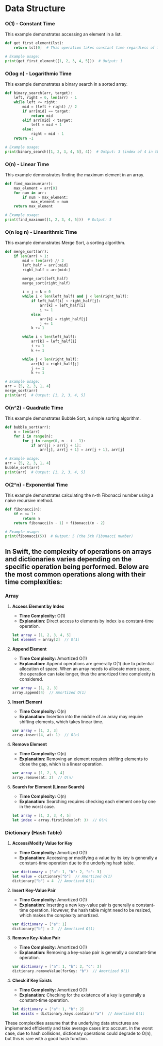 # Data Structure


### O(1) - Constant Time

This example demonstrates accessing an element in a list.

```python
def get_first_element(lst):
    return lst[0]  # This operation takes constant time regardless of the list size.

# Example usage:
print(get_first_element([1, 2, 3, 4, 5]))  # Output: 1
```

### O(log n) - Logarithmic Time

This example demonstrates a binary search in a sorted array.

```python
def binary_search(arr, target):
    left, right = 0, len(arr) - 1
    while left <= right:
        mid = (left + right) // 2
        if arr[mid] == target:
            return mid
        elif arr[mid] < target:
            left = mid + 1
        else:
            right = mid - 1
    return -1

# Example usage:
print(binary_search([1, 2, 3, 4, 5], 4))  # Output: 3 (index of 4 in the array)
```

### O(n) - Linear Time

This example demonstrates finding the maximum element in an array.

```python
def find_maximum(arr):
    max_element = arr[0]
    for num in arr:
        if num > max_element:
            max_element = num
    return max_element

# Example usage:
print(find_maximum([1, 2, 3, 4, 5]))  # Output: 5
```

### O(n log n) - Linearithmic Time

This example demonstrates Merge Sort, a sorting algorithm.

```python
def merge_sort(arr):
    if len(arr) > 1:
        mid = len(arr) // 2
        left_half = arr[:mid]
        right_half = arr[mid:]

        merge_sort(left_half)
        merge_sort(right_half)

        i = j = k = 0
        while i < len(left_half) and j < len(right_half):
            if left_half[i] < right_half[j]:
                arr[k] = left_half[i]
                i += 1
            else:
                arr[k] = right_half[j]
                j += 1
            k += 1

        while i < len(left_half):
            arr[k] = left_half[i]
            i += 1
            k += 1

        while j < len(right_half):
            arr[k] = right_half[j]
            j += 1
            k += 1

# Example usage:
arr = [5, 2, 3, 1, 4]
merge_sort(arr)
print(arr)  # Output: [1, 2, 3, 4, 5]
```

### O(n^2) - Quadratic Time

This example demonstrates Bubble Sort, a simple sorting algorithm.

```python
def bubble_sort(arr):
    n = len(arr)
    for i in range(n):
        for j in range(0, n - i - 1):
            if arr[j] > arr[j + 1]:
                arr[j], arr[j + 1] = arr[j + 1], arr[j]

# Example usage:
arr = [5, 2, 3, 1, 4]
bubble_sort(arr)
print(arr)  # Output: [1, 2, 3, 4, 5]
```

### O(2^n) - Exponential Time

This example demonstrates calculating the n-th Fibonacci number using a naive recursive method.

```python
def fibonacci(n):
    if n <= 1:
        return n
    return fibonacci(n - 1) + fibonacci(n - 2)

# Example usage:
print(fibonacci(5))  # Output: 5 (the 5th Fibonacci number)
```

## In Swift, the complexity of operations on arrays and dictionaries varies depending on the specific operation being performed. Below are the most common operations along with their time complexities:

### Array

1. **Access Element by Index**
   - **Time Complexity:** O(1)
   - **Explanation:** Direct access to elements by index is a constant-time operation.

   ```swift
   let array = [1, 2, 3, 4, 5]
   let element = array[2]  // O(1)
   ```

2. **Append Element**
   - **Time Complexity:** Amortized O(1)
   - **Explanation:** Append operations are generally O(1) due to potential allocation of space. When an array needs to allocate more space, the operation can take longer, thus the amortized time complexity is considered.

   ```swift
   var array = [1, 2, 3]
   array.append(4)  // Amortized O(1)
   ```

3. **Insert Element**
   - **Time Complexity:** O(n)
   - **Explanation:** Insertion into the middle of an array may require shifting elements, which takes linear time.

   ```swift
   var array = [1, 2, 3]
   array.insert(4, at: 1)  // O(n)
   ```

4. **Remove Element**
   - **Time Complexity:** O(n)
   - **Explanation:** Removing an element requires shifting elements to close the gap, which is a linear operation.

   ```swift
   var array = [1, 2, 3, 4]
   array.remove(at: 2)  // O(n)
   ```

5. **Search for Element (Linear Search)**
   - **Time Complexity:** O(n)
   - **Explanation:** Searching requires checking each element one by one in the worst case.

   ```swift
   let array = [1, 2, 3, 4, 5]
   let index = array.firstIndex(of: 3)  // O(n)
   ```

### Dictionary (Hash Table)

1. **Access/Modify Value for Key**
   - **Time Complexity:** Amortized O(1)
   - **Explanation:** Accessing or modifying a value by its key is generally a constant-time operation due to the underlying hash table.

   ```swift
   var dictionary = ["a": 1, "b": 2, "c": 3]
   let value = dictionary["b"]  // Amortized O(1)
   dictionary["b"] = 4  // Amortized O(1)
   ```

2. **Insert Key-Value Pair**
   - **Time Complexity:** Amortized O(1)
   - **Explanation:** Inserting a new key-value pair is generally a constant-time operation. However, the hash table might need to be resized, which makes the complexity amortized.

   ```swift
   var dictionary = ["a": 1]
   dictionary["b"] = 2  // Amortized O(1)
   ```

3. **Remove Key-Value Pair**
   - **Time Complexity:** Amortized O(1)
   - **Explanation:** Removing a key-value pair is generally a constant-time operation.

   ```swift
   var dictionary = ["a": 1, "b": 2, "c": 3]
   dictionary.removeValue(forKey: "b")  // Amortized O(1)
   ```

4. **Check if Key Exists**
   - **Time Complexity:** Amortized O(1)
   - **Explanation:** Checking for the existence of a key is generally a constant-time operation.

   ```swift
   let dictionary = ["a": 1, "b": 2]
   let exists = dictionary.keys.contains("a")  // Amortized O(1)
   ```

These complexities assume that the underlying data structures are implemented efficiently and take average cases into account. In the worst case, due to hash collisions, dictionary operations could degrade to O(n), but this is rare with a good hash function.



